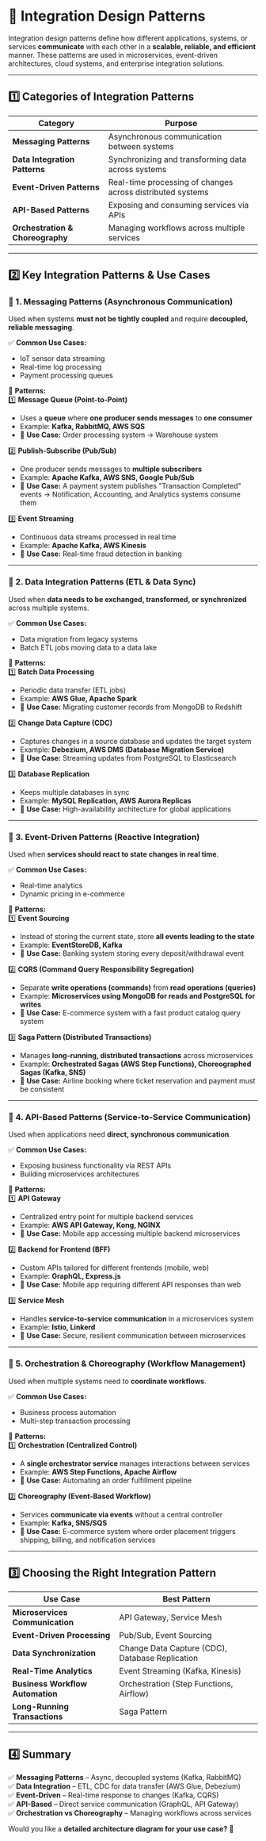 # **🔹 Integration Design Patterns**  

Integration design patterns define how different applications, systems, or services **communicate** with each other in a **scalable, reliable, and efficient** manner. These patterns are used in microservices, event-driven architectures, cloud systems, and enterprise integration solutions.  

---

## **1️⃣ Categories of Integration Patterns**  
| **Category** | **Purpose** |
|-------------|------------|
| **Messaging Patterns** | Asynchronous communication between systems |
| **Data Integration Patterns** | Synchronizing and transforming data across systems |
| **Event-Driven Patterns** | Real-time processing of changes across distributed systems |
| **API-Based Patterns** | Exposing and consuming services via APIs |
| **Orchestration & Choreography** | Managing workflows across multiple services |

---

## **2️⃣ Key Integration Patterns & Use Cases**  

### **🔹 1. Messaging Patterns** (Asynchronous Communication)  
Used when systems **must not be tightly coupled** and require **decoupled, reliable messaging**.  

✅ **Common Use Cases:**  
- IoT sensor data streaming  
- Real-time log processing  
- Payment processing queues  

📌 **Patterns:**  
1️⃣ **Message Queue (Point-to-Point)**  
   - Uses a **queue** where **one producer sends messages** to **one consumer**  
   - Example: **Kafka, RabbitMQ, AWS SQS**  
   - 🔹 **Use Case:** Order processing system → Warehouse system  

2️⃣ **Publish-Subscribe (Pub/Sub)**  
   - One producer sends messages to **multiple subscribers**  
   - Example: **Apache Kafka, AWS SNS, Google Pub/Sub**  
   - 🔹 **Use Case:** A payment system publishes "Transaction Completed" events → Notification, Accounting, and Analytics systems consume them  

3️⃣ **Event Streaming**  
   - Continuous data streams processed in real time  
   - Example: **Apache Kafka, AWS Kinesis**  
   - 🔹 **Use Case:** Real-time fraud detection in banking  

---

### **🔹 2. Data Integration Patterns** (ETL & Data Sync)  
Used when **data needs to be exchanged, transformed, or synchronized** across multiple systems.  

✅ **Common Use Cases:**  
- Data migration from legacy systems  
- Batch ETL jobs moving data to a data lake  

📌 **Patterns:**  
1️⃣ **Batch Data Processing**  
   - Periodic data transfer (ETL jobs)  
   - Example: **AWS Glue, Apache Spark**  
   - 🔹 **Use Case:** Migrating customer records from MongoDB to Redshift  

2️⃣ **Change Data Capture (CDC)**  
   - Captures changes in a source database and updates the target system  
   - Example: **Debezium, AWS DMS (Database Migration Service)**  
   - 🔹 **Use Case:** Streaming updates from PostgreSQL to Elasticsearch  

3️⃣ **Database Replication**  
   - Keeps multiple databases in sync  
   - Example: **MySQL Replication, AWS Aurora Replicas**  
   - 🔹 **Use Case:** High-availability architecture for global applications  

---

### **🔹 3. Event-Driven Patterns** (Reactive Integration)  
Used when **services should react to state changes in real time**.  

✅ **Common Use Cases:**  
- Real-time analytics  
- Dynamic pricing in e-commerce  

📌 **Patterns:**  
1️⃣ **Event Sourcing**  
   - Instead of storing the current state, store **all events leading to the state**  
   - Example: **EventStoreDB, Kafka**  
   - 🔹 **Use Case:** Banking system storing every deposit/withdrawal event  

2️⃣ **CQRS (Command Query Responsibility Segregation)**  
   - Separate **write operations (commands)** from **read operations (queries)**  
   - Example: **Microservices using MongoDB for reads and PostgreSQL for writes**  
   - 🔹 **Use Case:** E-commerce system with a fast product catalog query system  

3️⃣ **Saga Pattern (Distributed Transactions)**  
   - Manages **long-running, distributed transactions** across microservices  
   - Example: **Orchestrated Sagas (AWS Step Functions), Choreographed Sagas (Kafka, SNS)**  
   - 🔹 **Use Case:** Airline booking where ticket reservation and payment must be consistent  

---

### **🔹 4. API-Based Patterns** (Service-to-Service Communication)  
Used when applications need **direct, synchronous communication**.  

✅ **Common Use Cases:**  
- Exposing business functionality via REST APIs  
- Building microservices architectures  

📌 **Patterns:**  
1️⃣ **API Gateway**  
   - Centralized entry point for multiple backend services  
   - Example: **AWS API Gateway, Kong, NGINX**  
   - 🔹 **Use Case:** Mobile app accessing multiple backend microservices  

2️⃣ **Backend for Frontend (BFF)**  
   - Custom APIs tailored for different frontends (mobile, web)  
   - Example: **GraphQL, Express.js**  
   - 🔹 **Use Case:** Mobile app requiring different API responses than web  

3️⃣ **Service Mesh**  
   - Handles **service-to-service communication** in a microservices system  
   - Example: **Istio, Linkerd**  
   - 🔹 **Use Case:** Secure, resilient communication between microservices  

---

### **🔹 5. Orchestration & Choreography** (Workflow Management)  
Used when multiple systems need to **coordinate workflows**.  

✅ **Common Use Cases:**  
- Business process automation  
- Multi-step transaction processing  

📌 **Patterns:**  
1️⃣ **Orchestration (Centralized Control)**  
   - A **single orchestrator service** manages interactions between services  
   - Example: **AWS Step Functions, Apache Airflow**  
   - 🔹 **Use Case:** Automating an order fulfillment pipeline  

2️⃣ **Choreography (Event-Based Workflow)**  
   - Services **communicate via events** without a central controller  
   - Example: **Kafka, SNS/SQS**  
   - 🔹 **Use Case:** E-commerce system where order placement triggers shipping, billing, and notification services  

---

## **3️⃣ Choosing the Right Integration Pattern**  

| **Use Case** | **Best Pattern** |
|-------------|----------------|
| **Microservices Communication** | API Gateway, Service Mesh |
| **Event-Driven Processing** | Pub/Sub, Event Sourcing |
| **Data Synchronization** | Change Data Capture (CDC), Database Replication |
| **Real-Time Analytics** | Event Streaming (Kafka, Kinesis) |
| **Business Workflow Automation** | Orchestration (Step Functions, Airflow) |
| **Long-Running Transactions** | Saga Pattern |

---

## **4️⃣ Summary**
✅ **Messaging Patterns** – Async, decoupled systems (Kafka, RabbitMQ)  
✅ **Data Integration** – ETL, CDC for data transfer (AWS Glue, Debezium)  
✅ **Event-Driven** – Real-time response to changes (Kafka, CQRS)  
✅ **API-Based** – Direct service communication (GraphQL, API Gateway)  
✅ **Orchestration vs Choreography** – Managing workflows across services  

Would you like a **detailed architecture diagram for your use case?** 🚀